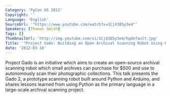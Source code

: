```yaml
---
Category: 'PyCon US 2012'
Copyright: ''
Language: 'English'
SourceUrl: '"https://www.youtube.com/watch?v=1CjX385y3e4"'
Speakers: [Thomas Smith]
Tags: []
ThumbnailUrl: 'http://img.youtube.com/vi/1CjX385y3e4/hqdefault.jpg'
Title: '"Project Gado: Building an Open Archival Scanning Robot Using Python and Arduino"'
date: '2012-03-10'
---
```

Project Gado is an initiative which aims to create an open-source archival
scanning robot which small archives can purchase for $500 and use to
autonomously scan their photographic collections. This talk presents the Gado
2, a prototype scanning robot built around Python and Arduino, and shares
lessons learned from using Python as the primary language in a large-scale
archival scanning project.

